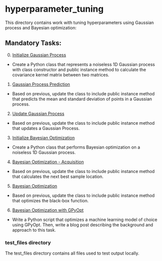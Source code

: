 # hyperparameter_tuning
This directory contains work with tuning hyperparameters using Gaussian process and Bayesian optimization:

## Mandatory Tasks:
0. [Initialize Gaussian Process](/unsupervised_learning/hyperparameter_tuning/0-gp.py)
* Create a Python class that represents a noiseless 1D Gaussian process with class constructor and public instance method to calculate the covariance kernel matrix between two matrices.
1. [Gaussian Process Prediction](/unsupervised_learning/hyperparameter_tuning/1-gp.py)
* Based on previous, update the class to include public instance method that predicts the mean and standard deviation of points in a Gaussian process.
2. [Update Gaussian Process](/unsupervised_learning/hyperparameter_tuning/2-gp.py)
* Based on previous, update the class to include public instance method that updates a Gaussian Process.
3. [Initialize Bayesian Optimization](/unsupervised_learning/hyperparameter_tuning/3-bayes_opt.py)
* Create a Python class that performs Bayesian optimization on a noiseless 1D Gaussian process.
4. [Bayesian Optimization - Acquisition](/unsupervised_learning/hyperparameter_tuning/4-bayes_opt.py)
* Based on previous, update the class to include public instance method that calculates the next best sample location.
5. [Bayesian Optimization](/unsupervised_learning/hyperparameter_tuning/5-bayes_opt.py)
* Based on previous, update the class to include public instance method that optimizes the black-box function.
6. [Bayesian Optimization with GPyOpt](6-bayes_opt.py)
* Write a Python script that optimizes a machine learning model of choice using GPyOpt.  Then, write a blog post describing the background and approach to this task.

### test_files directory
The test_files directory contains all files used to test output locally.
